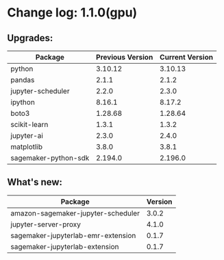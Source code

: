 # Change log: 1.1.0(gpu)

## Upgrades: 

Package | Previous Version | Current Version
---|---|---
python|3.10.12|3.10.13
pandas|2.1.1|2.1.2
jupyter-scheduler|2.2.0|2.3.0
ipython|8.16.1|8.17.2
boto3|1.28.68|1.28.64
scikit-learn|1.3.1|1.3.2
jupyter-ai|2.3.0|2.4.0
matplotlib|3.8.0|3.8.1
sagemaker-python-sdk|2.194.0|2.196.0

## What's new: 

Package | Version 
---|---
amazon-sagemaker-jupyter-scheduler|3.0.2
jupyter-server-proxy|4.1.0
sagemaker-jupyterlab-emr-extension|0.1.7
sagemaker-jupyterlab-extension|0.1.7
